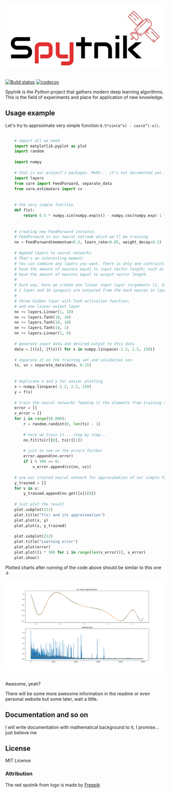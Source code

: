 <div align="center">
  <img src="https://raw.githubusercontent.com/MikhailKravets/Spytnik/master/logo.jpg"><br><br>
</div>

[![Build status](https://travis-ci.org/MikhailKravets/Spytnik.svg?branch=master)](https://travis-ci.org/MikhailKravets/Spytnik)
[![codecov](https://codecov.io/gh/MikhailKravets/Spytnik/branch/master/graph/badge.svg)](https://codecov.io/gh/MikhailKravets/Spytnik)

Spytnik is the Python project that gathers modern deep learning algorithms. This is the field of experiments
and place for application of new knowledge.

## Usage example

Let's try to approximate very simple function `0.5*sin(e^x) - cos(e^(-x))`.

```python

    # import all we need
    import matplotlib.pyplot as plot
    import random
    
    import numpy
    
    # that is our project's packages. Mehh... it's not documented yet :(
    import layers
    from core import FeedForward, separate_data
    from core.estimators import cv
    
    
    # the very simple function
    def f(x):
        return 0.5 * numpy.sin(numpy.exp(x)) - numpy.cos(numpy.exp(-1 * x))
    
    
    # creating new FeedForward instance.
    # FeedForward is our neural netrowk which we'll be training
    nn = FeedForward(momentum=0.2, learn_rate=0.05, weight_decay=0.2)
    
    # Append layers to neural networks
    # That's an interesting moment:
    # You can combine any layers you want. There is only one contraint: input layer must
    # have the amount of neurons equal to input vector length; such as output layer must
    # have the amount of neurons equal to output vector length.
    #
    # Such way, here we create one linear input layer (arguments (1, 10) means that the layer contains
    # 1 layer and 10 synapsis are outputed from the each neuron in layer);
    #
    # three hidden layer with Tanh activation function;
    # and one linear output layer 
    nn += layers.Linear(1, 10)
    nn += layers.Tanh(10, 10)
    nn += layers.Tanh(10, 10)
    nn += layers.Tanh(10, 1)
    nn += layers.Linear(1, 0)
    
    # generate input data and desired output to this data
    data = [([x], [f(x)]) for x in numpy.linspace(-2.2, 2.5, 150)]
    
    # separate it on the training set and validation ses
    ts, vs = separate_data(data, 0.15)
    
    
    # duplicate x and y for easier plotting
    x = numpy.linspace(-2.2, 2.5, 150)
    y = f(x)
    
    # train the neural networks feeding it the elements from training set randomly
    error = []
    v_error = []
    for i in range(50_000):
        r = random.randint(0, len(ts) - 1)
        
        # here we train it... step by step...
        nn.fit(ts[r][0], ts[r][1])
        
        # just to see on the errors further
        error.append(nn.error)
        if i % 300 == 0:
            v_error.append(cv(nn, vs))
    
    # use our trained neural network for approximation of our simple function
    y_trained = []
    for v in x:
        y_trained.append(nn.get([v])[0])
    
    # just plot the result
    plot.subplot(211)
    plot.title("f(x) and its approximation")
    plot.plot(x, y)
    plot.plot(x, y_trained)
    
    plot.subplot(212)
    plot.title("Learning error")
    plot.plot(error)
    plot.plot([i * 300 for i in range(len(v_error))], v_error)
    plot.show()
```

Plotted charts after running of the code above should be similar to this one ↓

<div align="center">
  <img src="https://raw.githubusercontent.com/MikhailKravets/Spytnik/master/doc/fig1.png"><br><br>
</div>

Awesome, yeah?

There will be some more awesome information in the readme or even personal website but some later, wait a little.

## Documentation and so on
I will write documentation with mathematical background to it, I promise... just believe me

## License
MIT License

### Attribution
The red sputnik from logo is made by [Freepik](https://www.freepik.com/)
